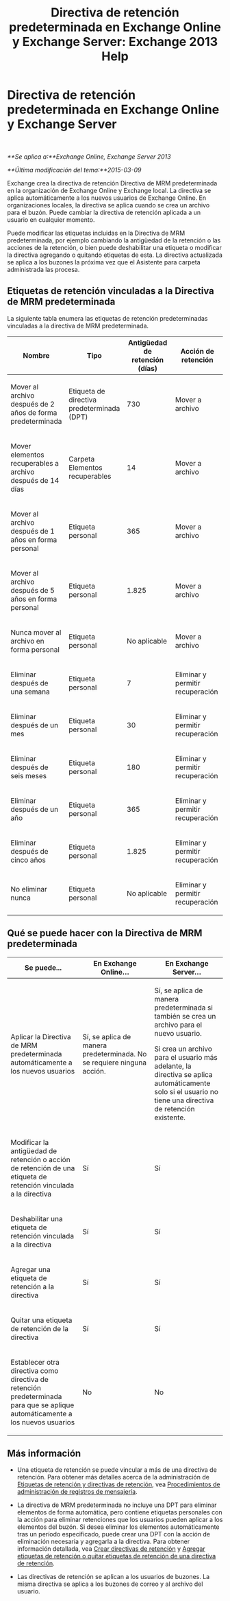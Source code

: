 ﻿---
title: 'Directiva de retención predeterminada en Exchange Online y Exchange Server: Exchange 2013 Help'
TOCTitle: Directiva de retención predeterminada
ms:assetid: bcf31b2d-463b-4623-b488-c8ac40f14f62
ms:mtpsurl: https://technet.microsoft.com/es-es/library/Dn775046(v=EXCHG.150)
ms:contentKeyID: 62625607
ms.date: 04/23/2018
mtps_version: v=EXCHG.150
ms.translationtype: HT
---

# Directiva de retención predeterminada en Exchange Online y Exchange Server

 

_**Se aplica a:**Exchange Online, Exchange Server 2013_

_**Última modificación del tema:**2015-03-09_

Exchange crea la directiva de retención Directiva de MRM predeterminada en la organización de Exchange Online y Exchange local. La directiva se aplica automáticamente a los nuevos usuarios de Exchange Online. En organizaciones locales, la directiva se aplica cuando se crea un archivo para el buzón. Puede cambiar la directiva de retención aplicada a un usuario en cualquier momento.

Puede modificar las etiquetas incluidas en la Directiva de MRM predeterminada, por ejemplo cambiando la antigüedad de la retención o las acciones de la retención, o bien puede deshabilitar una etiqueta o modificar la directiva agregando o quitando etiquetas de esta. La directiva actualizada se aplica a los buzones la próxima vez que el Asistente para carpeta administrada las procesa.

## Etiquetas de retención vinculadas a la Directiva de MRM predeterminada

La siguiente tabla enumera las etiquetas de retención predeterminadas vinculadas a la directiva de MRM predeterminada.


<table>
<colgroup>
<col style="width: 25%" />
<col style="width: 25%" />
<col style="width: 25%" />
<col style="width: 25%" />
</colgroup>
<thead>
<tr class="header">
<th>Nombre</th>
<th>Tipo</th>
<th>Antigüedad de retención (días)</th>
<th>Acción de retención</th>
</tr>
</thead>
<tbody>
<tr class="odd">
<td><p>Mover al archivo después de 2 años de forma predeterminada</p></td>
<td><p>Etiqueta de directiva predeterminada (DPT)</p></td>
<td><p>730</p></td>
<td><p>Mover a archivo</p></td>
</tr>
<tr class="even">
<td><p>Mover elementos recuperables a archivo después de 14 días</p></td>
<td><p>Carpeta Elementos recuperables</p></td>
<td><p>14</p></td>
<td><p>Mover a archivo</p></td>
</tr>
<tr class="odd">
<td><p>Mover al archivo después de 1 años en forma personal</p></td>
<td><p>Etiqueta personal</p></td>
<td><p>365</p></td>
<td><p>Mover a archivo</p></td>
</tr>
<tr class="even">
<td><p>Mover al archivo después de 5 años en forma personal</p></td>
<td><p>Etiqueta personal</p></td>
<td><p>1.825</p></td>
<td><p>Mover a archivo</p></td>
</tr>
<tr class="odd">
<td><p>Nunca mover al archivo en forma personal</p></td>
<td><p>Etiqueta personal</p></td>
<td><p>No aplicable</p></td>
<td><p>Mover a archivo</p></td>
</tr>
<tr class="even">
<td><p>Eliminar después de una semana</p></td>
<td><p>Etiqueta personal</p></td>
<td><p>7</p></td>
<td><p>Eliminar y permitir recuperación</p></td>
</tr>
<tr class="odd">
<td><p>Eliminar después de un mes</p></td>
<td><p>Etiqueta personal</p></td>
<td><p>30</p></td>
<td><p>Eliminar y permitir recuperación</p></td>
</tr>
<tr class="even">
<td><p>Eliminar después de seis meses</p></td>
<td><p>Etiqueta personal</p></td>
<td><p>180</p></td>
<td><p>Eliminar y permitir recuperación</p></td>
</tr>
<tr class="odd">
<td><p>Eliminar después de un año</p></td>
<td><p>Etiqueta personal</p></td>
<td><p>365</p></td>
<td><p>Eliminar y permitir recuperación</p></td>
</tr>
<tr class="even">
<td><p>Eliminar después de cinco años</p></td>
<td><p>Etiqueta personal</p></td>
<td><p>1.825</p></td>
<td><p>Eliminar y permitir recuperación</p></td>
</tr>
<tr class="odd">
<td><p>No eliminar nunca</p></td>
<td><p>Etiqueta personal</p></td>
<td><p>No aplicable</p></td>
<td><p>Eliminar y permitir recuperación</p></td>
</tr>
</tbody>
</table>


## Qué se puede hacer con la Directiva de MRM predeterminada


<table>
<colgroup>
<col style="width: 33%" />
<col style="width: 33%" />
<col style="width: 33%" />
</colgroup>
<thead>
<tr class="header">
<th>Se puede...</th>
<th>En Exchange Online…</th>
<th>En Exchange Server…</th>
</tr>
</thead>
<tbody>
<tr class="odd">
<td><p>Aplicar la Directiva de MRM predeterminada automáticamente a los nuevos usuarios</p></td>
<td><p>Sí, se aplica de manera predeterminada. No se requiere ninguna acción.</p></td>
<td><p>Sí, se aplica de manera predeterminada si también se crea un archivo para el nuevo usuario.</p>
<p>Si crea un archivo para el usuario más adelante, la directiva se aplica automáticamente solo si el usuario no tiene una directiva de retención existente.</p></td>
</tr>
<tr class="even">
<td><p>Modificar la antigüedad de retención o acción de retención de una etiqueta de retención vinculada a la directiva</p></td>
<td><p>Sí</p></td>
<td><p>Sí</p></td>
</tr>
<tr class="odd">
<td><p>Deshabilitar una etiqueta de retención vinculada a la directiva</p></td>
<td><p>Sí</p></td>
<td><p>Sí</p></td>
</tr>
<tr class="even">
<td><p>Agregar una etiqueta de retención a la directiva</p></td>
<td><p>Sí</p></td>
<td><p>Sí</p></td>
</tr>
<tr class="odd">
<td><p>Quitar una etiqueta de retención de la directiva</p></td>
<td><p>Sí</p></td>
<td><p>Sí</p></td>
</tr>
<tr class="even">
<td><p>Establecer otra directiva como directiva de retención predeterminada para que se aplique automáticamente a los nuevos usuarios</p></td>
<td><p>No</p></td>
<td><p>No</p></td>
</tr>
</tbody>
</table>


## Más información

  - Una etiqueta de retención se puede vincular a más de una directiva de retención. Para obtener más detalles acerca de la administración de [Etiquetas de retención y directivas de retención](retention-tags-and-retention-policies-exchange-2013-help.md), vea [Procedimientos de administración de registros de mensajería](messaging-records-management-procedures-exchange-2013-help.md).

  - La directiva de MRM predeterminada no incluye una DPT para eliminar elementos de forma automática, pero contiene etiquetas personales con la acción para eliminar retenciones que los usuarios pueden aplicar a los elementos del buzón. Si desea eliminar los elementos automáticamente tras un período especificado, puede crear una DPT con la acción de eliminación necesaria y agregarla a la directiva. Para obtener información detallada, vea [Crear directivas de retención](create-a-retention-policy-exchange-2013-help.md) y [Agregar etiquetas de retención o quitar etiquetas de retención de una directiva de retención](add-retention-tags-to-or-remove-retention-tags-from-a-retention-policy-exchange-2013-help.md).

  - Las directivas de retención se aplican a los usuarios de buzones. La misma directiva se aplica a los buzones de correo y al archivo del usuario.

